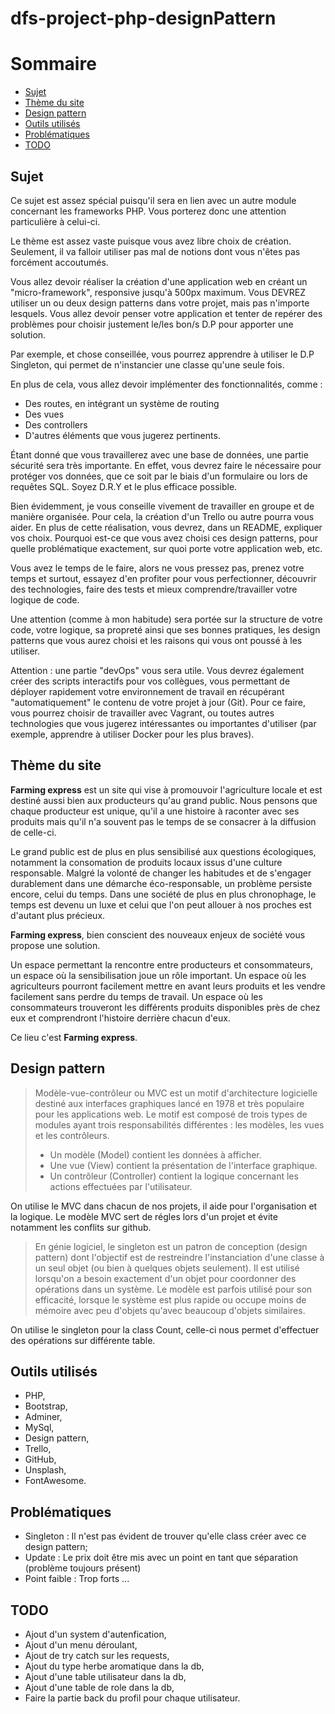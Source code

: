 # dfs-project-php-designPattern

# Sommaire

  * [Sujet](#sujet)
  * [Thème du site](#thème-du-site)
  * [Design pattern](#design-pattern)
  * [Outils utilisés](#outils-utilisés)
  * [Problématiques](#problématiques)
  * [TODO](#todo)
  
## Sujet

Ce sujet est assez spécial puisqu'il sera en lien avec un autre module concernant les frameworks PHP. Vous porterez donc une attention particulière à celui-ci.

Le thème est assez vaste puisque vous avez libre choix de création. Seulement, il va falloir utiliser pas mal de notions dont vous n'êtes pas forcément accoutumés.

Vous allez devoir réaliser la création d'une application web en créant un "micro-framework", responsive jusqu'à 500px maximum.
Vous DEVREZ utiliser un ou deux design patterns dans votre projet, mais pas n'importe lesquels.
Vous allez devoir penser votre application et tenter de repérer des problèmes pour choisir justement le/les bon/s D.P pour apporter une solution.

Par exemple, et chose conseillée, vous pourrez apprendre à utiliser le D.P Singleton, qui permet de n'instancier une classe qu'une seule fois.

En plus de cela, vous allez devoir implémenter des fonctionnalités, comme :
- Des routes, en intégrant un système de routing
- Des vues
- Des controllers
- D'autres éléments que vous jugerez pertinents.

Étant donné que vous travaillerez avec une base de données, une partie sécurité sera très importante. En effet, vous devrez faire le nécessaire pour protéger vos données, que ce soit par le biais d'un formulaire ou lors de requêtes SQL. Soyez D.R.Y et le plus efficace possible.

Bien évidemment, je vous conseille vivement de travailler en groupe et de manière organisée. Pour cela, la création d'un Trello ou autre pourra vous aider.
En plus de cette réalisation, vous devrez, dans un README, expliquer vos choix. Pourquoi est-ce que vous avez choisi ces design patterns, pour quelle problématique exactement, sur quoi porte votre application web, etc.

Vous avez le temps de le faire, alors ne vous pressez pas, prenez votre temps et surtout, essayez d'en profiter pour vous perfectionner, découvrir des technologies, faire des tests et mieux comprendre/travailler votre logique de code.

Une attention (comme à mon habitude) sera portée sur la structure de votre code, votre logique, sa propreté ainsi que ses bonnes pratiques, les design patterns que vous aurez choisi et les raisons qui vous ont poussé à les utiliser.

Attention : une partie "devOps" vous sera utile. Vous devrez également créer des scripts interactifs pour vos collègues, vous permettant de déployer rapidement votre environnement de travail en récupérant "automatiquement" le contenu de votre projet à jour (Git). Pour ce faire, vous pourrez choisir de travailler avec Vagrant, ou toutes autres technologies que vous
jugerez intéressantes ou importantes d'utiliser (par exemple, apprendre à utiliser Docker pour les plus braves).

## Thème du site

**Farming express** est un site qui vise à promouvoir l'agriculture locale et est destiné aussi bien aux producteurs qu'au grand public.
Nous pensons que chaque producteur est unique, qu'il a une histoire à raconter avec ses produits mais qu'il n'a souvent pas le temps de se consacrer à la diffusion de celle-ci.

Le grand public est de plus en plus sensibilisé aux questions écologiques, notamment la consomation de produits locaux issus d'une culture responsable.
Malgré la volonté de changer les habitudes et de s'engager durablement dans une démarche éco-responsable, un problème persiste encore, celui du temps.
Dans une société de plus en plus chronophage, le temps est devenu un luxe et celui que l'on peut allouer à nos proches est d'autant plus précieux.

**Farming express**, bien conscient des nouveaux enjeux de société vous propose une solution.

Un espace permettant la rencontre entre producteurs et consommateurs, un espace où la sensibilisation joue un rôle important. Un espace où les agriculteurs pourront facilement mettre en avant leurs produits et les vendre facilement sans perdre du temps de travail. Un espace où les consommateurs trouveront les différents produits disponibles près de chez eux et comprendront l'histoire derrière chacun d'eux.

Ce lieu c'est **Farming express**.

## Design pattern

>Modèle-vue-contrôleur ou MVC est un motif d'architecture logicielle destiné aux interfaces graphiques lancé en 1978 et très populaire pour les applications web. Le motif est composé de trois types de modules ayant trois responsabilités différentes : les modèles, les vues et les contrôleurs.
>- Un modèle (Model) contient les données à afficher.
>- Une vue (View) contient la présentation de l'interface graphique.
>- Un contrôleur (Controller) contient la logique concernant les actions effectuées par l'utilisateur.

On utilise le MVC dans chacun de nos projets, il aide pour l'organisation et la logique. Le modèle MVC sert de régles lors d'un projet et évite notamment les conflits sur github.

> En génie logiciel, le singleton est un patron de conception (design pattern) dont l'objectif est de restreindre l'instanciation d'une classe à un seul objet (ou bien à quelques objets seulement). Il est utilisé lorsqu'on a besoin exactement d'un objet pour coordonner des opérations dans un système. Le modèle est parfois utilisé pour son efficacité, lorsque le système est plus rapide ou occupe moins de mémoire avec peu d'objets qu'avec beaucoup d'objets similaires.

On utilise le singleton pour la class Count, celle-ci nous permet d'effectuer des opérations sur différente table.

## Outils utilisés

- PHP,
- Bootstrap,
- Adminer,
- MySql,
- Design pattern,
- Trello,
- GitHub,
- Unsplash,
- FontAwesome.

## Problématiques
- Singleton : Il n'est pas évident de trouver qu'elle class créer avec ce design pattern;
- Update : Le prix doit être mis avec un point en tant que séparation (problème toujours présent)
- Point faible : Trop forts ...

## TODO

- Ajout d'un system d'autenfication,
- Ajout d'un menu déroulant,
- Ajout de try catch sur les requests,
- Ajout du type herbe aromatique dans la db,
- Ajout d'une table utilisateur dans la db,
- Ajout d'une table de role dans la db,
- Faire la partie back du profil pour chaque utilisateur.
